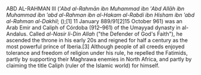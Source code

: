 ABD AL-RAHMAN III (_′Abd al-Rahmān ibn Muhammad ibn ′Abd Allāh ibn Muhammad ibn ′abd al-Rahman ibn al-Hakam al-Rabdi ibn Hisham ibn ′abd al-Rahman al-Dakhil_; ();[1] 11 January 889/91[2]15 October 961) was an Arab Emir and Caliph of Córdoba (912–961) of the Umayyad dynasty in al-Andalus. Called _al-Nasir li-Din Allah_ ("the Defender of God's Faith"), he ascended the throne in his early 20s and reigned for half a century as the most powerful prince of Iberia.[3] Although people of all creeds enjoyed tolerance and freedom of religion under his rule, he repelled the Fatimids, partly by supporting their Maghrawa enemies in North Africa, and partly by claiming the title Caliph (ruler of the Islamic world) for himself.
